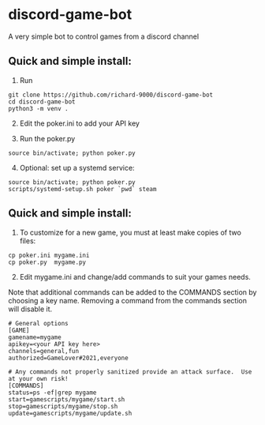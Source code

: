 # discord-game-bot
A very simple bot to control games from a discord channel

## Quick and simple install:

1. Run

```
git clone https://github.com/richard-9000/discord-game-bot
cd discord-game-bot
python3 -m venv .
```

2. Edit the poker.ini to add your API key

3. Run the poker.py

```
source bin/activate; python poker.py
```

4. Optional: set up a systemd service:

```
source bin/activate; python poker.py
scripts/systemd-setup.sh poker `pwd` steam
```

## Quick and simple install:

1. To customize for a new game, you must at least make copies of two files:

```
cp poker.ini mygame.ini
cp poker.py  mygame.py
```

2.  Edit mygame.ini and change/add commands to suit your games needs.

Note that additional commands can be added to the COMMANDS section by choosing a key name.  Removing a command from the commands section will disable it.

```
# General options
[GAME]
gamename=mygame
apikey=<your API key here>
channels=general,fun
authorized=GameLover#2021,everyone

# Any commands not properly sanitized provide an attack surface.  Use at your own risk!
[COMMANDS]
status=ps -ef|grep mygame
start=gamescripts/mygame/start.sh
stop=gamescripts/mygame/stop.sh
update=gamescripts/mygame/update.sh
```

